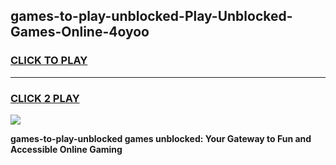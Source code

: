 
## games-to-play-unblocked-Play-Unblocked-Games-Online-4oyoo
<h3>
<a href="https://premium76.site?title=games-to-play-unblocked&ref=24A">CLICK TO PLAY</a></h3>
<hr>

<h3>
<a href="https://premium76.site?title=games-to-play-unblocked&ref=24A">CLICK 2 PLAY</a>
  
</h3>

<a href="https://premium76.site?title=games-to-play-unblocked&ref=24A"><img src="https://clearcache.store/games.png"></a>


**games-to-play-unblocked games unblocked: Your Gateway to Fun and Accessible Online Gaming**

